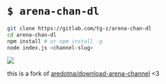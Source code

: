 # `$ arena-chan-dl`


```bash
git clone https://gitlab.com/tg-z/arena-chan-dl
cd arena-chan-dl
npm install # or npm install -g
node index.js <channel-slug>
```

![](http://static.damonzucconi.com/_capture/4mTGkMs6JI.gif)

this is a fork of [aredotna/download-arena-channel](https://github.com/aredotna/download-arena-channel) <3

